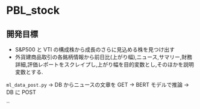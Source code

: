 # PBL_stock

## 開発目標

- S&P500 と VTI の構成株から成長のさらに見込める株を見つけ出す
- 外貨建商品取引の各銘柄情報から前日比(上がり幅),ニュース,サマリー,財務詳細,評価レポートをスクレイプし,上がり幅を目的変数とし,そのほかを説明変数とする.

`ml_data_post.py` -> DB からニュースの文章を GET -> BERT モデルで推論 -> DB に POST

``
